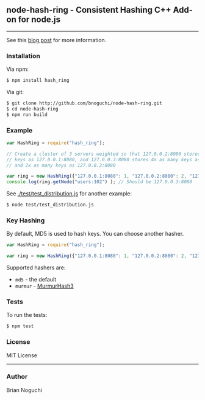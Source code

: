 ## node-hash-ring - Consistent Hashing C++ Add-on for node.js

* * *

See this [blog post](http://ngchi.wordpress.com/2010/08/23/towards-auto-sharding-in-your-node-js-app/) for more information.

### Installation

Via npm:

```bash
$ npm install hash_ring
```

Via git:

```bash
$ git clone http://github.com/bnoguchi/node-hash-ring.git
$ cd node-hash-ring
$ npm run build
```

### Example

```javascript
var HashRing = require("hash_ring");

// Create a cluster of 3 servers weighted so that 127.0.0.2:8080 stores twice as many 
// keys as 127.0.0.1:8080, and 127.0.0.3:8080 stores 4x as many keys as 127.0.0.1:8080
// and 2x as many keys as 127.0.0.2:8080

var ring = new HashRing({"127.0.0.1:8080": 1, "127.0.0.2:8080": 2, "127.0.0.3:8080":4});
console.log(ring.getNode("users:102") ); // Should be 127.0.0.3:8080
```

See [./test/test_distribution.js](./test/test_distribution.js) for another example:

```bash
$ node test/test_distribution.js
```

### Key Hashing

By default, MD5 is used to hash keys.  You can choose another hasher.

```js
var HashRing = require("hash_ring");

var ring = new HashRing({"127.0.0.1:8080": 1, "127.0.0.2:8080": 2, "127.0.0.3:8080":4}, "murmur");
```

Supported hashers are:

-   `md5` - the default
-   `murmur` - [MurmurHash3](https://sites.google.com/site/murmurhash/)

### Tests

To run the tests:

```bash
$ npm test
```

### License

MIT License

* * *

### Author

Brian Noguchi
